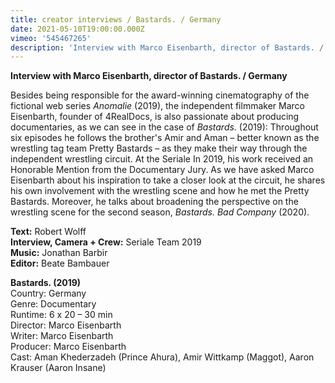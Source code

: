 ```yaml
---
title: creator interviews / Bastards. / Germany
date: 2021-05-10T19:00:00.000Z
vimeo: '545467265'
description: 'Interview with Marco Eisenbarth, director of Bastards. / Germany'
---
```

**Interview with Marco Eisenbarth, director of Bastards. / Germany**

Besides being responsible for the award-winning cinematography of the fictional web series _Anomalie_ (2019), the independent filmmaker Marco Eisenbarth, founder of 4RealDocs, is also passionate about producing documentaries, as we can see in the case of _Bastards._ (2019): Throughout six episodes he follows the brother's Amir and Aman – better known as the wrestling tag team Pretty Bastards – as they make their way through the independent wrestling circuit. At the Seriale In 2019, his work received an Honorable Mention from the Documentary Jury. As we have asked Marco Eisenbarth about his inspiration to take a closer look at the circuit, he shares his own involvement with the wrestling scene and how he met the Pretty Bastards. Moreover, he talks about broadening the perspective on the wrestling scene for the second season, _Bastards. Bad Company_ (2020).

**Text:** Robert Wolff\
**Interview, Camera + Crew:** Seriale Team 2019\
**Music:** Jonathan Barbir\
**Editor:** Beate Bambauer

**Bastards. (2019)**\
Country: Germany\
Genre: Documentary\
Runtime: 6 x 20 – 30 min\
Director: Marco Eisenbarth\
Writer: Marco Eisenbarth\
Producer: Marco Eisenbarth\
Cast: Aman Khederzadeh (Prince Ahura), Amir Wittkamp (Maggot), Aaron Krauser (Aaron Insane)
